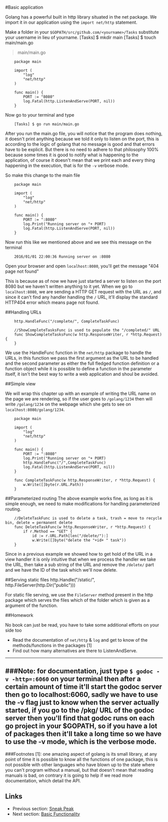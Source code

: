 #Basic application

Golang has a powerful built in http library situated in the net package. We import it in our application using the 
`import net/http` statement.

Make a folder in your `$GOPATH/src/github.com/<yourname>/Tasks` substitute your username in lieu of yourname.
		[Tasks] $ mkdir main
		[Tasks] $ touch main/main.go
	
>main/main.go

		package main
		
		import (
			"log"
			"net/http"
		)
		
		func main() {
			PORT := "8080"
			log.Fatal(http.ListenAndServe(PORT, nil))
		}

Now go to your terminal and type

		[Tasks] $ go run main/main.go

After you run the main.go file, you will notice that the program does nothing, it doesn't print anything because we told it
only to listen on the port, this is according to the logic of golang that no message is good and that errors have to be explicit. But there is no
need to adhere to that philosophy 100% because some times it is good to notify what is happening to the application, of course it doesn't mean that
we print each and every thing happening in the execution, that is for the `-v` verbose mode.

So make this change to the main file

		package main
		
		import (
			"log"
			"net/http"
		)
		
		func main() {
			PORT := ":8080"
			log.Print("Running server on "+ PORT)
			log.Fatal(http.ListenAndServe(PORT, nil))
		} 

Now run this like we mentioned above and we see this message on the terminal

		2016/01/01 22:00:36 Running server on :8080

Open your browser and open `localhost:8080`, you'll get the message "404 page not found"

This is because as of now we have just started a server to listen on the port 8080 but we haven't written anything to it yet. When we go to
`localhost:8080`, we are sending a HTTP GET request with the URL as `/`, and since it can't find any handler handling the `/` URL, it'll display
the standard HTTP404 error which means page not found.

##Handling URLs

		http.HandleFunc("/complete/", CompleteTaskFunc)
		
		//ShowCompleteTasksFunc is used to populate the "/completed/" URL
		func ShowCompleteTasksFunc(w http.ResponseWriter, r *http.Request) {
		}

We use the HandleFunc function in the `net/http` package to handle the URLs, in this function we pass the first argument
as the URL to be handled and the second parameter as either the full fledged function definition or a function object
while it is possible to define a function in the parameter itself, it isn't the best way to write a web application and shoul
be avoided.

##Simple view

We will wrap this chapter up with an example of writing the URL name on the page we are rendering, so if the user goes to `/golang/1234` then
will write `/golang/1234` on the webpage which she gets to see on `localhost:8080/golang/1234`.

		package main
		
		import (
			"log"
			"net/http"
		)
		
		func main() {
			PORT := ":8080"
			log.Print("Running server on "+ PORT)
			http.HandleFunc("/",CompleteTaskFunc)
			log.Fatal(http.ListenAndServe(PORT, nil))
		}
		
		func CompleteTaskFunc(w http.ResponseWriter, r *http.Request) {
			w.Write([]byte(r.URL.Path))
		}

##Parameterized routing
The above example works fine, as long as it is simple enough, we need to make modifications for handling parameterized routing.

		//DeleteTaskFunc is used to delete a task, trash = move to recycle bin, delete = permanent delete
		func DeleteTaskFunc(w http.ResponseWriter, r *http.Request) {
			if r.Method == "GET" {
				id := r.URL.Path[len("/delete/"):]
				w.Write([]byte("delete the "+id+ " task"))
		}

Since in a previous example we showed how to get hold of the URL in a view handler it is only intuitive that when we process the handler
we take the URL, then take a sub string of the URL and remove the `/delete/` part and we have the ID of the task which we'll now delete.

##Serving static files
		http.Handle("/static/", http.FileServer(http.Dir("public")))

For static file serving, we use the `FileServer` method present in the http package which serves the files which of the folder which is given
as a argument of the function.

##Homework

No book can just be read, you have to take some additional efforts on your side too

-  Read the documentation of `net/http` & `log` and get to know of the methods/functions in the packages [1]
-  Find out how many alternatives are there to ListenAndServe.

------
###Note: 
for documentation, just type `$ godoc -v -http=:6060` on your terminal then after a certain amount of time it'll start the godoc server
then go to localhost:6060, sadly we have to use the -v flag just to know when the server actually started, if you go to the /pkg/ URL of the
godoc server then you'll find that godoc runs on each go project in your $GOPATH, so if you have a lot of packages then it'll take a long time
so we have to use the -v mode, which is the verbose mode.
------

###Footnotes
[1]: one amazing aspect of golang is its small library, at any point of time it is possible to know all the functions of one package, this is not
possible with other languages who have blown up to the state where you can't program without a manual, but that doesn't mean that reading manuals
is bad, on contrary it is going to help if we read more documentation, which detail the API.

## Links

- Previous section: [Sneak Peak](1.1servers.md)
- Next section:  [Basic Functionality](content/2.1functionality.md)